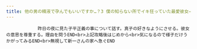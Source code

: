 ```yaml
---
title: 他の男の精液で孕んでもいいですか…？3 僕の知らない所でイキ狂っていた最愛彼女―生真面目な学園副会長―攻略
---
```


                昨日の夜に見た子平正義の事について話す。真子の好きなようにさせる。彼女の意思を尊重する。理由を問うEND<br>上記攻略後はじめから<br>気になるので様子だけうかがってみるEND<br>無視して新一さんの家へ急ぐEND
              

